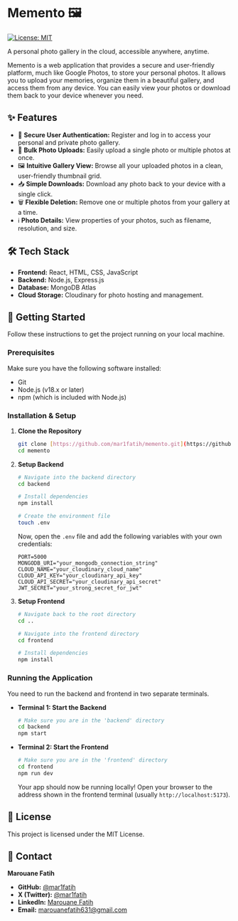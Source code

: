 # Memento 🖼️

[![License: MIT](https://img.shields.io/badge/License-MIT-blue.svg)](https://opensource.org/licenses/MIT)

A personal photo gallery in the cloud, accessible anywhere, anytime.

Memento is a web application that provides a secure and user-friendly platform, much like Google Photos, to store your personal photos. It allows you to upload your memories, organize them in a beautiful gallery, and access them from any device. You can easily view your photos or download them back to your device whenever you need.

## ✨ Features

-   🔐 **Secure User Authentication:** Register and log in to access your personal and private photo gallery.
-   🚀 **Bulk Photo Uploads:** Easily upload a single photo or multiple photos at once.
-   🖼️ **Intuitive Gallery View:** Browse all your uploaded photos in a clean, user-friendly thumbnail grid.
-   📥 **Simple Downloads:** Download any photo back to your device with a single click.
-   🗑️ **Flexible Deletion:** Remove one or multiple photos from your gallery at a time.
-   ℹ️ **Photo Details:** View properties of your photos, such as filename, resolution, and size.

## 🛠️ Tech Stack

-   **Frontend:** React, HTML, CSS, JavaScript
-   **Backend:** Node.js, Express.js
-   **Database:** MongoDB Atlas
-   **Cloud Storage:** Cloudinary for photo hosting and management.

## 🚀 Getting Started

Follow these instructions to get the project running on your local machine.

### Prerequisites

Make sure you have the following software installed:
-   Git
-   Node.js (v18.x or later)
-   npm (which is included with Node.js)

### Installation & Setup

1.  **Clone the Repository**
    ```sh
    git clone [https://github.com/mar1fatih/memento.git](https://github.com/mar1fatih/YOUR-REPOSITORY-NAME.git)
    cd memento
    ```

2.  **Setup Backend**
    ```sh
    # Navigate into the backend directory
    cd backend

    # Install dependencies
    npm install

    # Create the environment file
    touch .env
    ```
    Now, open the `.env` file and add the following variables with your own credentials:
    ```env
    PORT=5000
    MONGODB_URI="your_mongodb_connection_string"
    CLOUD_NAME="your_cloudinary_cloud_name"
    CLOUD_API_KEY="your_cloudinary_api_key"
    CLOUD_API_SECRET="your_cloudinary_api_secret"
    JWT_SECRET="your_strong_secret_for_jwt"
    ```

3.  **Setup Frontend**
    ```sh
    # Navigate back to the root directory
    cd ..

    # Navigate into the frontend directory
    cd frontend

    # Install dependencies
    npm install
    ```

### Running the Application

You need to run the backend and frontend in two separate terminals.

-   **Terminal 1: Start the Backend**
    ```sh
    # Make sure you are in the 'backend' directory
    cd backend
    npm start
    ```

-   **Terminal 2: Start the Frontend**
    ```sh
    # Make sure you are in the 'frontend' directory
    cd frontend
    npm run dev
    ```
    Your app should now be running locally! Open your browser to the address shown in the frontend terminal (usually `http://localhost:5173`).

## 📜 License

This project is licensed under the MIT License.

## 📧 Contact

**Marouane Fatih**

-   **GitHub:** [@mar1fatih](https://github.com/mar1fatih)
-   **X (Twitter):** [@mar1fatih](https://x.com/mar1fatih)
-   **LinkedIn:** [Marouane Fatih](https://www.linkedin.com/in/marouane-fatih-b86952192)
-   **Email:** marouanefatih631@gmail.com